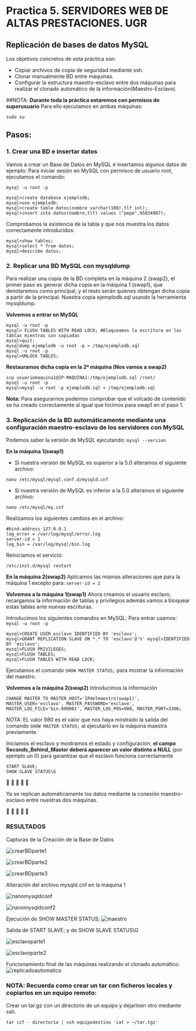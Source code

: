 # Practica 5. SERVIDORES WEB DE ALTAS PRESTACIONES. UGR
## Replicación de bases de datos MySQL
Los objetivos concretos de esta práctica son:
*   Copiar archivos de copia de seguridad mediante ssh.
*   Clonar manualmente BD entre máquinas.
*   Configurar la estructura maestro-esclavo entre dos máquinas para realizar el clonado automático de la información(Maestro-Esclavo).

##NOTA:
**Durante toda la práctica estaremos con permisos de superusuario**
Para ello ejecutamos en ambas máquinas:

```
sudo su
```

## Pasos:


### 1. Crear una BD e insertar datos
Vamos a crear un Base de Datos en MySQL e insertamos algunos datos de ejemplo:
Para iniciar sesión en MySQL con permisos de usuario root, ejecutamos el comando:

```
mysql -u root -p 
``` 

```
mysql>create database ejemplodb;
mysql>use ejemplodb;
mysql>create table datos(nombre varchar(100),tlf int);
mysql>insert into datos(nombre,tlf) values ("pepe",95834987);
```

Comprobamos la existencia de la tabla y que nos muestra los datos correctamente introducidos:

```
mysql>show tables;
mysql>select * from datos;
mysql>describe datos;
```


### 2. Replicar una BD MySQL con mysqldump
Para realizar una copia de la BD completa en la máquina 2 (swap2), el primer paso es generar dicha copia en la máquina 1 (swap1), que denotaremos como principal, y el resto serán quienes obtengan dicha copia a partir de la principal. Nuestra copia ejemplodb.sql usando la herramienta mysqldump.


**Volvemos a entrar en MySQL**

```
mysql -u root -p
mysql> FLUSH TABLES WITH READ LOCK; #Bloqueamos la escritura en las tablas mientras son copiadas
mysql>quit;
mysqldump ejemplodb -u root -p > /tmp/ejemplodb.sql
mysql -u root -p
mysql>UNLOCK TABLES; 
```
**Restauramos dicha copia en la 2ª máquina (Nos vamos a swap2)**

```
scp usuariomaquina1@IP-MAQUINA1:/tmp/ejemplodb.sql /root/
mysql -u root -p
mysql>mysql -u root -p ejemplodb.sql < /tmp/ejemplodb.sql
```

**Nota:** Para asegurarnos podemos comprobar que el volcado de contenido se ha creado correctamente al igual que hicimos para swap1 en el paso 1.

### 3. Replicación de la BD automáticamente mediante una configuración maestro-esclavo de los servidores con MySQL

Podemos saber la versión de MySQL ejecutando: `mysql --version`

**En la máquina 1(swap1)**
* Si nuestra versión de MySQL es superior a la 5.0 alteramos el siguiente archivo:
```
nano /etc/mysql/mysql.conf.d/mysqld.cnf
```

* Si nuestra versión de MySQL es inferior a la 5.0 alteramos el siguiente archivo:
```
nano /etc/mysql/my.cnf
```

Realizamos los siguientes cambios en el archivo:

```
#bind-address 127.0.0.1
log_error = /var/log/mysql/error.log
server-id = 1
log_bin = /var/log/mysql/bin.log
```

Reiniciamos el servicio: 

```
/etc/init.d/mysql restart
```

**En la máquina 2(swap2)**
Aplicamos las mismas alteraciones que para la máquina 1 excepto para: `server-id = 2`


**Volvemos a la máquina 1(swap1)**
Ahora creamos el usuario esclavo, recargamos la información de tablas y privilegios además vamos a bloquear estas tablas ante nuevas escrituras.  

Introducimos los siguientes comandos en MySQL:
Para entrar usamos: `mysql -u root -p`

```
mysql>CREATE USER esclavo IDENTIFIED BY 'esclavo';
mysql>GRANT REPLICATION SLAVE ON *.* TO 'esclavo'@'%' mysql>IDENTIFIED BY 'esclavo';
mysql>FLUSH PRIVILEGES;
mysql>FLUSH TABLES;
mysql>FLUSH TABLES WITH READ LOCK;
```

Ejecutamos el comando  `SHOW MASTER STATUS;` para mostrar la información del maestro.

**Volvemos a la máquina 2(swap2)**
Introducimos la información
```
CHANGE MASTER TO MASTER_HOST='IPdelmaestro(swap1)', MASTER_USER='esclavo', MASTER_PASSWORD='esclavo', MASTER_LOG_FILE='bin.000001', MASTER_LOG_POS=980, MASTER_PORT=3306;
```
*NOTA:* EL valor 980 es el valor que nos haya mostrado la salida del comando `SHOW MASTER STATUS;` al ejecutarlo en la máquina maestra previamente.


Iniciamos el esclavo y mostramos el estado y configuración, **el campo Seconds_Behind_Master deberá aparecer un valor distinto a NULL** (por ejemplo un 0) para garantizar que el esclavo funciona correctamente

``` 
START SLAVE;
SHOW SLAVE STATUS\G

```
:tada:  :tada:  :tada: :tada: :tada: 

Ya se replican automáticamente los datos mediante la conexión maestro-esclavo entre nuestras dos máquinas.

:tada:  :tada:  :tada: :tada: :tada: 


### RESULTADOS

Capturas de la Creación de la Base de Datos

![crearBDparte1](images/crearBDparte1.PNG)

![crearBDparte2](images/crearBDparte2.PNG)

![crearBDparte3](images/crearBDparte3.PNG)


Alteración del archivo mysqld.cnf en la máquina 1

![nanomysqldconf](images/nanomysqldconf.PNG)

![nanomysqldconf2](images/nanomysqldconf2.PNG)

Ejecución de SHOW MASTER STATUS;
![maestro](images/maestro.PNG)


Salida de START SLAVE; y de SHOW SLAVE STATUS\G

![esclavoparte1](images/esclavoparte1.PNG)

![esclavoparte2](images/esclavoparte2.PNG)



Funcionamiento final de las máquinas realizando el clonado automático.
![replicadoautomatico](images/replicadoautomatico.PNG)







### NOTA: Recuerda como crear un tar con ficheros locales y copiarlos en un equipo remoto:
Crear un tar.gz con un directorio de un equipo y dejarloen otro mediante ssh.

```
tar czf - directorio | ssh equipodestino 'cat > ~/tar.tgz'
```





